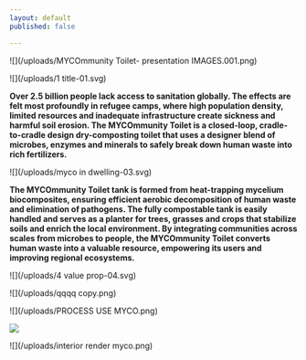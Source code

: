 ```yaml
---
layout: default
published: false

---
```

![](/uploads/MYCOmmunity Toilet- presentation IMAGES.001.png)

![](/uploads/1 title-01.svg)

**Over 2.5 billion people lack access to sanitation globally. The effects are felt most profoundly in refugee camps, where high population density, limited resources and inadequate infrastructure create sickness and harmful soil erosion. The MYCOmmunity Toilet is a closed-loop, cradle-to-cradle design dry-composting toilet that uses a designer blend of microbes, enzymes and minerals to safely break down human waste into rich fertilizers.**

![](/uploads/myco in dwelling-03.svg)

**The MYCOmmunity Toilet tank is formed from heat-trapping mycelium biocomposites, ensuring efficient aerobic decomposition of human waste and elimination of pathogens. The fully compostable tank is easily handled and serves as a planter for trees, grasses and crops that stabilize soils and enrich the local environment. By integrating communities across scales from microbes to people, the MYCOmmunity Toilet converts human waste into a valuable resource, empowering its users and improving regional ecosystems.**

![](/uploads/4 value prop-04.svg)

![](/uploads/qqqq copy.png)

![](/uploads/PROCESS USE MYCO.png)

![](/uploads/diagrams.png)

![](/uploads/interior render myco.png)